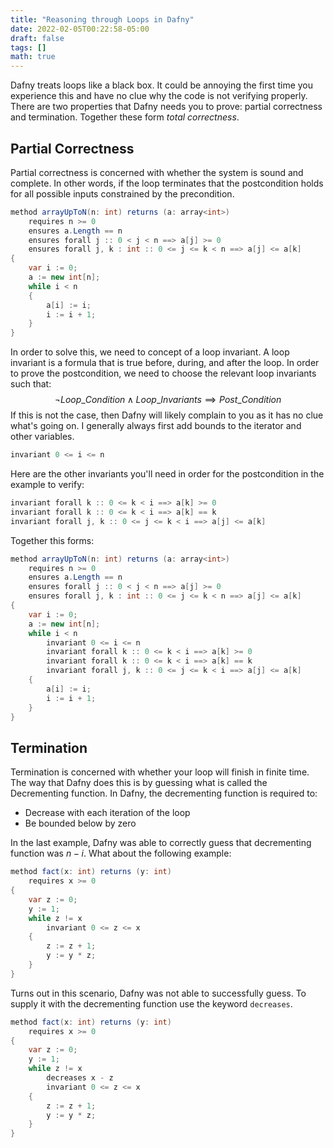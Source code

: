 ```yaml
---
title: "Reasoning through Loops in Dafny"
date: 2022-02-05T00:22:58-05:00
draft: false
tags: []
math: true
---
```


Dafny treats loops like a black box. It could be annoying the first time you experience this and have no clue why the code is not verifying properly. There are two properties that Dafny needs you to prove: partial correctness and termination. Together these form *total correctness*.

## Partial Correctness

Partial correctness is concerned with whether the system is sound and complete. In other words, if the loop terminates that the postcondition holds for all possible inputs constrained by the precondition.

```csharp
method arrayUpToN(n: int) returns (a: array<int>)
    requires n >= 0
    ensures a.Length == n
    ensures forall j :: 0 < j < n ==> a[j] >= 0
    ensures forall j, k : int :: 0 <= j <= k < n ==> a[j] <= a[k]
{
    var i := 0;
    a := new int[n];
    while i < n
    {
        a[i] := i;
        i := i + 1;
    }
}
```

In order to solve this, we need to concept of a loop invariant. A loop invariant is a formula that is true before, during, and after the loop. In order to prove the postcondition, we need to choose the relevant loop invariants such that:
$$
\neg Loop\_Condition \wedge Loop\_Invariants \implies Post\_Condition
$$
If this is not the case, then Dafny will likely complain to you as it has no clue what's going on. I generally always first add bounds to the iterator and other variables.

```csharp
invariant 0 <= i <= n
```

Here are the other invariants you'll need in order for the postcondition in the example to verify:

```csharp
invariant forall k :: 0 <= k < i ==> a[k] >= 0
invariant forall k :: 0 <= k < i ==> a[k] == k
invariant forall j, k :: 0 <= j <= k < i ==> a[j] <= a[k]
```

Together this forms:

```csharp
method arrayUpToN(n: int) returns (a: array<int>)
    requires n >= 0
    ensures a.Length == n
    ensures forall j :: 0 < j < n ==> a[j] >= 0
    ensures forall j, k : int :: 0 <= j <= k < n ==> a[j] <= a[k]
{
    var i := 0;
    a := new int[n];
    while i < n
        invariant 0 <= i <= n
        invariant forall k :: 0 <= k < i ==> a[k] >= 0
        invariant forall k :: 0 <= k < i ==> a[k] == k
        invariant forall j, k :: 0 <= j <= k < i ==> a[j] <= a[k]
    {
        a[i] := i;
        i := i + 1;
    }
}
```

## Termination

Termination is concerned with whether your loop will finish in finite time. The way that Dafny does this is by guessing what is called the Decrementing function. In Dafny, the decrementing function is required to:

- Decrease with each iteration of the loop
- Be bounded below by zero

In the last example, Dafny was able to correctly guess that decrementing function was $n - i$. What about the following example:

```csharp
method fact(x: int) returns (y: int)
    requires x >= 0
{
    var z := 0;
    y := 1;
    while z != x
        invariant 0 <= z <= x
    {
        z := z + 1;
        y := y * z;
    }
}
```

Turns out in this scenario, Dafny was not able to successfully guess. To supply it with the decrementing function use the keyword `decreases`.

```csharp
method fact(x: int) returns (y: int)
    requires x >= 0
{
    var z := 0;
    y := 1;
    while z != x
        decreases x - z
        invariant 0 <= z <= x
    {
        z := z + 1;
        y := y * z;
    }
}
```



